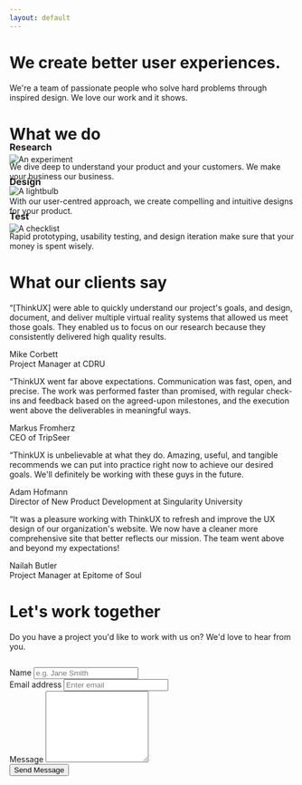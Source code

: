 ```yaml
---
layout: default
---
```


<div class="jumbotron">
  <div class="jumbo-header">
    <h1 class="text-center">We create better user experiences.</h1>
    <p class="text-center">We're a team of passionate people who solve hard problems through inspired design. We love our work and it shows.</p>
  </div>
</div>
<div class="container">

  <div class="row">
    <div class="col-xs-12">
      <h1 class="text-center">What we do</h1>
    </div>
  </div>

  <div class="row">
    <div class="col-xs-12 col-sm-4">
      <div class="feature">
        <div class="text-center">
          <img class="feature-icon" src="{{ site.baseurl }}/images/experiment-icon.svg" alt="An experiment">
        </div>
        <h3 class="text-center" style="margin-top:-40px">Research</h3>
        <p>We dive deep to understand your product and your customers. We make your business our business.</p>
      </div>
    </div>
    <div class="col-xs-12 col-sm-4">
      <div class="feature">
        <div class="text-center" style="margin-top:-5px;">
          <img class="feature-icon" src="{{ site.baseurl }}/images/light-icon.svg" alt="A lightbulb">
        </div>
        <h3 class="text-center" style="margin-top:-35px">Design</h3>
        <p>With our user-centred approach, we create compelling and intuitive designs for your product.</p>
      </div>
    </div>
    <div class="col-xs-12 col-sm-4">
      <div class="feature">
        <div class="text-center">
          <img class="feature-icon" src="{{ site.baseurl }}/images/notes-icon.svg" alt="A checklist">
        </div>
        <h3 class="text-center" style="margin-top:-40px">Test</h3>
        <p>Rapid prototyping, usability testing, and design iteration make sure that your money is spent wisely.</p>
      </div>
    </div>
  </div>
  
  
  <div class="row landing-page-section">
    <div class="col-xs-12">
      <h1 class="text-center">What our clients say</h1>
    </div>
  </div>
  
  <div class="row">
    <div class="col-xs-12 col-sm-6">
      <div class="testimonial">
        <p>
          <span class="dropcap">“</span>[ThinkUX] were able to quickly understand our project's goals, and design, document, and deliver multiple virtual reality systems that allowed us meet those goals. They enabled us to focus on our research because they consistently delivered high quality results.
        </p>
        <div class="attribution">
          <div class="attr-name">
            Mike Corbett
          </div>
          <div class="attr-title">
            Project Manager at CDRU
          </div>
        </div>
      </div>
    </div>
    <div class="col-xs-12 col-sm-6">
      <div class="testimonial">
        <p>
          <span class="dropcap">“</span>ThinkUX went far above expectations. Communication was fast, open, and precise. The work was performed faster than promised, with regular check-ins and feedback based on the agreed-upon milestones, and the execution went above the deliverables in meaningful ways.
        </p>
        <div class="attribution">
          <div class="attr-name">
            Markus Fromherz
          </div>
          <div class="attr-title">
            CEO of TripSeer
          </div>
        </div>
      </div>
    </div>
  </div>
  
  <div class="row">
    <div class="col-xs-12 col-sm-6">
      <div class="testimonial">
        <p>
          <span class="dropcap">“</span>ThinkUX is unbelievable at what they do. Amazing, useful, and tangible recommends we can put into practice right now to achieve our desired goals. We'll definitely be working with these guys in the future.
        </p>
        <div class="attribution">
          <div class="attr-name">
            Adam Hofmann
          </div>
          <div class="attr-title">
            Director of New Product Development at Singularity University
          </div>
        </div>
      </div>
    </div>
    <div class="col-xs-12 col-sm-6">
      <div class="testimonial">
        <p>
          <span class="dropcap">“</span>It was a pleasure working with ThinkUX to refresh and improve the UX design of our organization's website. We now have a cleaner more comprehensive site that better reflects our mission. The team went above and beyond my expectations!
        </p>
        <div class="attribution">
          <div class="attr-name">
            Nailah Butler
          </div>
          <div class="attr-title">
            Project Manager at Epitome of Soul
          </div>
        </div>
      </div>
    </div>
  </div>
  
  <div class="row landing-page-section">
    <div class="col-xs-12">
      <h1 class="text-center">Let's work together</h1>
      <p class="section-subheading">Do you have a project you'd like to work with us on? We'd love to hear from you.</p>
    </div>
  </div>
  
  <div class="row" style="margin-top:2em;">
    <div class="col-xs-8 col-xs-offset-2 col-sm-4 col-sm-offset-4">
      <form action="https://formspree.io/info@thinkux.ca" method="POST">
        <div class="form-group row">
          <label for="name">Name</label>
          <input type="text" class="form-control" name="name" placeholder="e.g. Jane Smith" required>
        </div>
        <div class="form-group row">
          <label for="_replyto">Email address</label>
          <input type="text" class="form-control" name="_subject" placeholder="Enter email" required>
        </div>
        <div class="form-group row">
          <label for="_message">Message</label>
          <textarea rows="8" name="_message" class="form-control"></textarea>
        </div>
        <div class="form-group row">
          <input type="submit" class="btn-block" value="Send Message">
        </div>
      </form>
    </div>
  </div>
  
</div>
